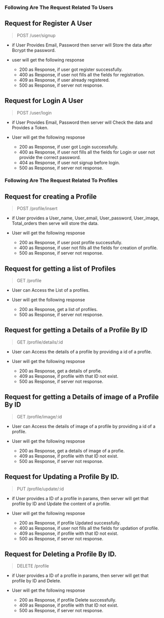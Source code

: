 ### Following Are The Request Related To Users

## Request for Register A User

> POST /user/signup

- if User Provides Email, Password then server will Store the data after Bcrypt the password.

- user will get the following response
   - 200 as Response, if user got register successfully.
   - 400 as Response, if user not fills all the fields for registration.
   - 409 as Response, if user already registered.
   - 500 as Response, if server not response.


## Request for Login A User

> POST /user/login

- if User Provides  Email, Password then server will Check the data and Provides a Token.

- User will get the following response
   - 200 as Response, if user got Login successfully.
   - 400 as Response, if user not fills all the fields for Login or user not provide the correct password.
   - 404 as Response, if user not signup before login.
   - 500 as Response, if server not response.


### Following Are The Request Related To Profiles

## Request for creating a Profile

> POST /profile/insert

- if User provides a User_name, User_email, User_password, User_image, Total_orders then serve will store the data.

- User will get the following response
   - 200 as Response, if user post profile successfully.
   - 400 as Response, if user not fills all the fields for creation of profile.
   - 500 as Response, if server not response.


## Request for getting a list of Profiles

> GET /profile

 - User can Access the List of a profiles.

 - User will get the following response
    - 200 as Response, get a list of profiles.
    - 500 as Response, if server not response.


## Request for getting a Details of a Profile By ID

> GET /profile/details/:id

 - User can Access the details of a profile by providing a id of a profile.

 - User will get the following response
    - 200 as Response, get a details of profie.
    - 409 as Response, if profile with that ID not exist.
    - 500 as Response, if server not response.


## Request for getting a Details of image of a Profile By ID

> GET /profile/image/:id

 - User can Access the details of image of a profile by providing a id of a profile.

 - User will get the following response
    - 200 as Response, get a details of image of a profie.
    - 409 as Response, if profile with that ID not exist.
    - 500 as Response, if server not response.


## Request for Updating a Profile By ID.

> PUT /profile/update/:id

- if User provides a ID of a profile in params, then server will get that profile by ID and Update the content of a profile.

- User will get the following response
   - 200 as Response, if profile Updated successfully.
   - 400 as Response, if user not fills all the fields for updation of profile.
   - 409 as Response, if profile with that ID not exist.
   - 500 as Response, if server not response.


## Request for Deleting a Profile By ID.

> DELETE /profile

- if User provides a ID of a profile in params, then server will get that profile by ID and Delete.

- User will get the following response
   - 200 as Response, if profile Delete successfully.
   - 409 as Response, if profile with that ID not exist.
   - 500 as Response, if server not response.

